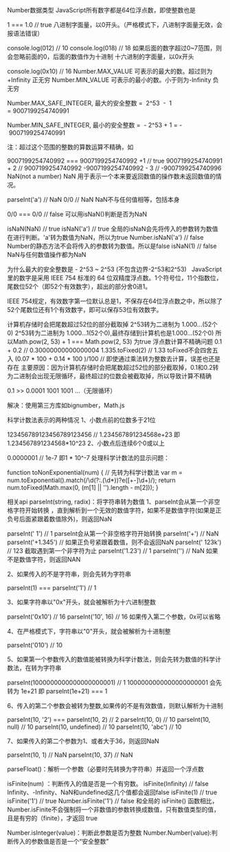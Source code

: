 Number数据类型
JavaScript所有数字都是64位浮点数，即使整数也是

1 === 1.0 // true
八进制字面量，以0开头。（严格模式下，八进制字面量无效，会报语法错误）

console.log(012) // 10
console.log(018) // 18 如果后面的数字超过0~7范围，则会忽略前面的0，后面的数值作为十进制
十六进制的字面量，以0x开头

console.log(0x10) // 16
Number.MAX_VALUE 可表示的最大的数。超过则为+Infinity 正无穷
Number.MIN_VALUE 可表示的最小的数。小于则为-Infinity 负无穷

Number.MAX_SAFE_INTEGER, 最大的安全整数 =  2^53  -  1 = 9007199254740991

Number.MIN_SAFE_INTEGER, 最小的安全整数 =  - 2^53 + 1 = - 9007199254740991

注：超过这个范围的整数的算数运算不精确，如

9007199254740992 === 9007199254740992 +1  // true
9007199254740991 + 2 // 9007199254740992
-9007199254740992 - 3 // -9007199254740996
NaN(not a number)
NaN 用于表示一个本来要返回数值的操作数未返回数值的情况。

parseInt('a') // NaN
0/0 // NaN
NaN不与任何值相等，包括本身

0/0 === 0/0 // false
可以用isNaN()判断是否为NaN

isNaN(NaN) // true
isNaN('a') // true 全局的isNaN会先将传入的参数转为数值在进行判断。'a'转为数值为NaN，所以为true
Number.isNaN('a') // false Number的静态方法不会将传入的参数转为数值。所以是false
isNaN(1) // false
NaN与任何数值操作都为NaN

为什么最大的安全整数是 - 2^53 ~ 2^53 (不包含边界-2^53和2^53)  
JavaScript 里的数字是采用 IEEE 754 标准的 64 位双精度浮点数。1个符号位，11个指数位，尾数位52个（即52个有效数字），超出的部分舍0进1。

IEEE 754规定，有效数字第一位默认总是1，不保存在64位浮点数之中，所以除了52个尾数位还有1个有效数字，即可以保存53位有效数字。

计算机存储时会把尾数超过52位的部分截取掉
2^53转为二进制为 1.000...(52个0)
2^53转为二进制为 1.000...1(52个0),最终存储到计算机也是1.000...(52个0)
所以Math.pow(2, 53) + 1 === Math.pow(2, 53) 为true
浮点数计算不精确问题
0.1 + 0.2 // 0.30000000000000004
1.335.toFixed(2) // 1.33 toFixed不会四舍五入
(0.07 * 100 + 0.14 * 100 )/100 // 即使通过乘法转为整数去计算，误差也还是存在
主要原因：因为计算机存储时会把尾数超过52位的部分截取掉，0.1和0.2转为二进制会出现无限循环，最终超过的位数会被截取掉，所以导致计算不精确

0.1 >> 0.0001 1001 1001 …（无限循环）

解决：使用第三方库如bignumber，Math.js

科学计数法表示的两种情况
1、小数点前的位数多于21位

123456789123456789123456 // 1.234567891234568e+23 即1.234567891234568*10^23
2、小数点后连续6个0或以上

0.0000001  // 1e-7 即1 * 10^-7
处理科学计数法的显示问题：

function toNonExponential(num) {
    // 先转为科学计数法
    var m = num.toExponential().match(/\d(?:\.(\d*))?e([+-]\d+)/);
    return num.toFixed(Math.max(0, (m[1] || '').length - m[2]));
}

相关api
parseInt(string, radix)：将字符串转为数值
1、parseInt会从第一个非空格字符开始转换 ，直到解析到一个无效的数值字符，如果不是数值字符(如果是正负号后面紧跟着数值除外)，则返回NaN

parseInt('   1') // 1  parseInt会从第一个非空格字符开始转换 
parseInt('+') // NaN
parseInt('+1.345') // 如果正负号紧跟着数值，则不会返回NaN
parseInt('   123k') // 123 截取遇到第一个非字符为止
parseInt('1.23') // 1
parseInt('') // NaN 如果不是数值字符，则返回NAN

2、如果传入的不是字符串，则会先转为字符串

parseInt(1) === parseInt('1') // 1

3、如果字符串以"0x"开头，就会被解析为十六进制整数

parseInt('0x10') // 16
parseInt('10', 16) // 16 如果传入第二个参数，0x可以省略

4、在严格模式下，字符串以"0"开头，就会被解析为十进制整

parseInt('010') // 10

5、如果第一个参数传入的数值能被转换为科学计数法，则会先转为数值的科学计数法，在转为字符串

parseInt(1000000000000000000001) // 1
1000000000000000000001 会先转为 1e+21
即 parseInt(1e+21) === 1

6、传入的第二个参数会被转为整数,如果传的不是有效数值，则默认解析为十进制

parseInt(10, '2') === parseInt(10, 2) // 2
parseInt(10, 0) // 10
parseInt(10, null) // 10
parseInt(10, undefined) // 10
parseInt(10, 'abc') // 10

7、如果传入的第二个参数为1、或者大于36，则返回NaN

parseInt(10, 1) // NaN
parseInt(10, 37) // NaN

parseFloat()：解析一个参数（必要时先转换为字符串）并返回一个浮点数



isFinite(num) ：判断传入的值是否是一个有穷数。
isFinite(Infinity) // false Infinity、-Infinity、NaN和undefined这几个值都会返回false
isFinite(1) // true
isFinite('1') // true 
Number.isFinite('1') // false 
和全局的 isFinite() 函数相比，Number.isFinite不会强制将一个非数值的参数转换成数值，只有数值类型的值，且是有穷的（finite），才返回 true

Number.isInteger(value)：判断此参数是否为整数
Number.Number(value):判断传入的参数值是否是一个“安全整数”